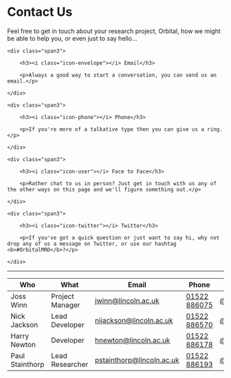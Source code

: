 # <i class="icon-bullhorn"></i> Contact Us
		
Feel free to get in touch about your research project, Orbital, how we might be able to help you, or even just to say hello...

<div class="row">
	
	<div class="span3">
	
		<h3><i class="icon-envelope"></i> Email</h3>
		
		<p>Always a good way to start a conversation, you can send us an email.</p>
		
	</div>
			
	<div class="span3">
	
		<h3><i class="icon-phone"></i> Phone</h3>
		
		<p>If you're more of a talkative type then you can give us a ring.</p>
	
	</div>
	
	<div class="span3">
	
		<h3><i class="icon-user"></i> Face to Face</h3>
		
		<p>Rather chat to us in person? Just get in touch with us any of the other ways on this page and we'll figure something out.</p>
	
	</div>
	
	<div class="span3">
		
		<h3><i class="icon-twitter"></i> Twitter</h3>
	
		<p>If you've got a quick question or just want to say hi, why not drop any of us a message on Twitter, or use our hashtag <b>#OrbitalMRD</b>?</p>
						
	</div>
			
</div>

<hr>
	
<table class="table table-striped">
	<thead>
		<tr><th>Who</th><th>What</th><th>Email</th><th>Phone</th><th>Twitter</th></tr>
	</thead>
	<tbody>
		<tr>
			<td>Joss Winn</td>
			<td>Project Manager</td>
			<td><a href="mailto:jwinn@lincoln.ac.uk">jwinn@lincoln.ac.uk</a></td>
			<td><a href="tel:+441522886075">01522 886075</a></td>
			<td><a href="http://twitter.com/josswinn">@josswinn</a></td>
		</tr>
		<tr>
			<td>Nick Jackson</td>
			<td>Lead Developer</td>
			<td><a href="mailto:nijackson@lincoln.ac.uk">nijackson@lincoln.ac.uk</a></td>
			<td><a href="tel:+441522886570">01522 886570</a></td>
			<td><a href="http://twitter.com/jacksonj04">@jacksonj04</a></td>
		</tr>
		<tr>
			<td>Harry Newton</td>
			<td>Developer</td>
			<td><a href="mailto:hnewton@lincoln.ac.uk">hnewton@lincoln.ac.uk</a></td>
			<td><a href="tel:+441522886178">01522 886178</a></td>
			<td><a href="http://twitter.com/jh_newton">@jh_newton</a></td>
		</tr>
		<tr>
			<td>Paul Stainthorp</td>
			<td>Lead Researcher</td>
			<td><a href="mailto:pstainthorp@lincoln.ac.uk">pstainthorp@lincoln.ac.uk</a></td>
			<td><a href="tel:+441522886193">01522 886193</a></td>
			<td><a href="http://twitter.com/pstainthorp">@pstainthorp</a></td>
		</tr>
	</tbody>
</table>